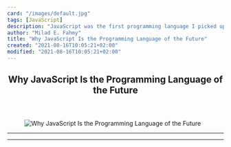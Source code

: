 ```yaml
---
card: "/images/default.jpg"
tags: [JavaScript]
description: "JavaScript was the first programming language I picked up. We"
author: "Milad E. Fahmy"
title: "Why JavaScript Is the Programming Language of the Future"
created: "2021-08-16T10:05:21+02:00"
modified: "2021-08-16T10:05:21+02:00"
---
```

<div class="site-wrapper">
<main id="site-main" class="site-main outer">
<div class="inner">
<article class="post-full post tag-javascript tag-ecmascript tag-web-development tag-web-design tag-programming ">
<header class="post-full-header">
<h1 class="post-full-title">Why JavaScript Is the Programming Language of the Future</h1>
</header>
<figure class="post-full-image">
<picture>
<source media="(max-width: 700px)" sizes="1px" srcset="data:image/gif;base64,R0lGODlhAQABAIAAAAAAAP///yH5BAEAAAAALAAAAAABAAEAAAIBRAA7 1w">
<source media="(min-width: 701px)" sizes="(max-width: 800px) 400px,
(max-width: 1170px) 700px,
1400px" srcset="/news/content/images/size/w300/2020/04/jsposter.jpg 300w,
/news/content/images/size/w600/2020/04/jsposter.jpg 600w,
/news/content/images/size/w1000/2020/04/jsposter.jpg 1000w,
/news/content/images/size/w2000/2020/04/jsposter.jpg 2000w">
<img onerror="this.style.display='none'" src="/news/content/images/size/w2000/2020/04/jsposter.jpg" alt="Why JavaScript Is the Programming Language of the Future">
</picture>
</figure>
<section class="post-full-content">
<div class="post-content">
</div>
<hr>
<hr>
</section>
</article>
</div>
</main>
</div>
<!-- Google Tag Manager (noscript) -->
<!-- End Google Tag Manager (noscript) -->
